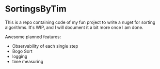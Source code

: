# SortingsByTim
This is a repo containing code of my fun project to write a nuget for sorting algorithms. It's WIP, and I will document it a bit more once I am done.

Awesome planned features:
- Observability of each single step
- Bogo Sort
- logging
- time measuring
